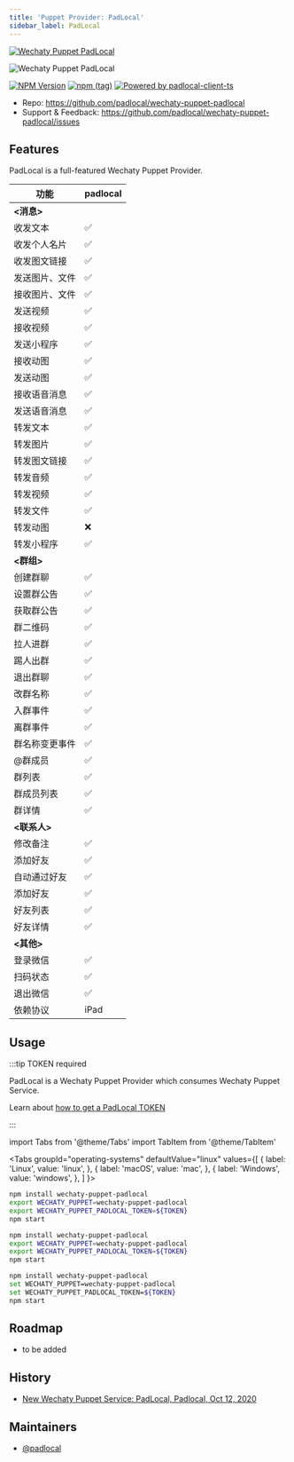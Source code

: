 ```yaml
---
title: 'Puppet Provider: PadLocal'
sidebar_label: PadLocal
---
```


[![Wechaty Puppet PadLocal](https://img.shields.io/badge/Puppet-PadLocal-blueviolet)](padlocal)

![Wechaty Puppet PadLocal](https://wechaty.js.org/assets/2020/padlocal/logo.png)

[![NPM Version](https://badge.fury.io/js/wechaty-puppet-padlocal.svg)](https://badge.fury.io/js/wechaty-puppet-padlocal)
[![npm (tag)](https://img.shields.io/npm/v/wechaty-puppet-padlocal/next.svg)](https://www.npmjs.com/package/wechaty-puppet-padlocal?activeTab=versions)
[![Powered by padlocal-client-ts](https://img.shields.io/badge/Powered%20By-padlocal--client--ts-brightgreen)](https://github.com/padlocal/padlocal-client-ts)

- Repo: <https://github.com/padlocal/wechaty-puppet-padlocal>
- Support & Feedback: <https://github.com/padlocal/wechaty-puppet-padlocal/issues>

## Features

PadLocal is a full-featured Wechaty Puppet Provider.

功能 | padlocal
---|---
**<消息>**|
收发文本|✅
收发个人名片|✅
收发图文链接|✅
发送图片、文件|✅
接收图片、文件|✅
发送视频|✅
接收视频|✅
发送小程序|✅
接收动图|✅
发送动图|✅
接收语音消息|✅
发送语音消息|✅
转发文本|✅
转发图片|✅
转发图文链接|✅
转发音频|✅
转发视频|✅
转发文件|✅
转发动图|❌
转发小程序|✅
**<群组>**|
创建群聊|✅
设置群公告|✅
获取群公告|✅
群二维码|✅
拉人进群|✅
踢人出群|✅
退出群聊|✅
改群名称|✅
入群事件|✅
离群事件|✅
群名称变更事件|✅
@群成员|✅
群列表|✅
群成员列表|✅
群详情|✅
**<联系人>**|
修改备注|✅
添加好友|✅
自动通过好友|✅
添加好友|✅
好友列表|✅
好友详情|✅
**<其他>**|
登录微信|✅
扫码状态|✅
退出微信|✅
依赖协议|iPad

## Usage

:::tip TOKEN required

PadLocal is a Wechaty Puppet Provider which consumes Wechaty Puppet Service.

Learn about [how to get a PadLocal TOKEN](puppet-services/padlocal.md)

:::

<!-- MDX import -->
import Tabs from '@theme/Tabs'
import TabItem from '@theme/TabItem'

<Tabs
  groupId="operating-systems"
  defaultValue="linux"
  values={[
    { label: 'Linux',   value: 'linux', },
    { label: 'macOS',   value: 'mac', },
    { label: 'Windows', value: 'windows', },
  ]
}>

<TabItem value="linux">

```sh
npm install wechaty-puppet-padlocal
export WECHATY_PUPPET=wechaty-puppet-padlocal
export WECHATY_PUPPET_PADLOCAL_TOKEN=${TOKEN}
npm start
```

</TabItem>
<TabItem value="mac">

```sh
npm install wechaty-puppet-padlocal
export WECHATY_PUPPET=wechaty-puppet-padlocal
export WECHATY_PUPPET_PADLOCAL_TOKEN=${TOKEN}
npm start
```

</TabItem>
<TabItem value="windows">

```sh
npm install wechaty-puppet-padlocal
set WECHATY_PUPPET=wechaty-puppet-padlocal
set WECHATY_PUPPET_PADLOCAL_TOKEN=${TOKEN}
npm start
```

</TabItem>
</Tabs>

## Roadmap

- to be added

## History

- [New Wechaty Puppet Service: PadLocal, Padlocal, Oct 12, 2020](https://wechaty.js.org/2020/10/12/puppet-padlocal-intro/)

## Maintainers

- [@padlocal](https://wechaty.js.org/contributors/padlocal)

